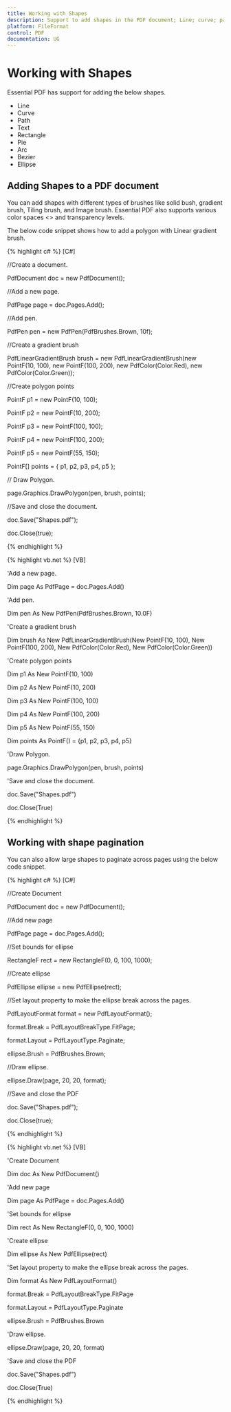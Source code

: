 ```yaml
---
title: Working with Shapes
description: Support to add shapes in the PDF document; Line; curve; path; text; rectangle; pie; arc; Bezier; ellipse
platform: FileFormat
control: PDF
documentation: UG
---
```

# Working with Shapes

Essential PDF has support for adding the below shapes.

* Line
* Curve
* Path
* Text 
* Rectangle
* Pie
* Arc
* Bezier
* Ellipse

## Adding Shapes to a PDF document

You can add shapes with different types of brushes like solid bush, gradient brush, Tiling brush, and Image brush. Essential PDF also supports various color spaces <<link for working with color spaces>> and transparency levels.

The below code snippet shows how to add a polygon with Linear gradient brush.

{% highlight c# %}
[C#]

//Create a document.

PdfDocument doc = new PdfDocument();

//Add a new page.

PdfPage page = doc.Pages.Add();

//Add pen.

PdfPen pen = new PdfPen(PdfBrushes.Brown, 10f);

//Create a gradient brush

PdfLinearGradientBrush brush = new PdfLinearGradientBrush(new PointF(10, 100), new PointF(100, 200), new PdfColor(Color.Red), new PdfColor(Color.Green));

//Create polygon points

PointF p1 = new PointF(10, 100);

PointF p2 = new PointF(10, 200);

PointF p3 = new PointF(100, 100);

PointF p4 = new PointF(100, 200);

PointF p5 = new PointF(55, 150);

PointF[] points = { p1, p2, p3, p4, p5 };

// Draw Polygon.

page.Graphics.DrawPolygon(pen, brush, points);

//Save and close the document.

doc.Save("Shapes.pdf");

doc.Close(true);



{% endhighlight %}



{% highlight vb.net %}
[VB]

'Add a new page.

Dim page As PdfPage = doc.Pages.Add()

'Add pen.

Dim pen As New PdfPen(PdfBrushes.Brown, 10.0F)

'Create a gradient brush

Dim brush As New PdfLinearGradientBrush(New PointF(10, 100), New PointF(100, 200), New PdfColor(Color.Red), New PdfColor(Color.Green))

'Create polygon points

Dim p1 As New PointF(10, 100)

Dim p2 As New PointF(10, 200)

Dim p3 As New PointF(100, 100)

Dim p4 As New PointF(100, 200)

Dim p5 As New PointF(55, 150)

Dim points As PointF() = {p1, p2, p3, p4, p5}

'Draw Polygon.

page.Graphics.DrawPolygon(pen, brush, points)

'Save and close the document.

doc.Save("Shapes.pdf")

doc.Close(True)



{% endhighlight %}

## Working with shape pagination

You can also allow large shapes to paginate across pages using the below code snippet. 

{% highlight c# %}
[C#]

//Create Document

PdfDocument doc = new PdfDocument();

//Add new page

PdfPage page = doc.Pages.Add();

//Set bounds for ellipse

RectangleF rect = new RectangleF(0, 0, 100, 1000);

//Create ellipse

PdfEllipse ellipse = new PdfEllipse(rect);

//Set layout property to make the ellipse break across the pages.

PdfLayoutFormat format = new PdfLayoutFormat();

format.Break = PdfLayoutBreakType.FitPage;

format.Layout = PdfLayoutType.Paginate;

ellipse.Brush = PdfBrushes.Brown;

//Draw ellipse.

ellipse.Draw(page, 20, 20, format);

//Save and close the PDF

doc.Save("Shapes.pdf");

doc.Close(true);



{% endhighlight %}



{% highlight vb.net %}
[VB]

'Create Document

Dim doc As New PdfDocument()

'Add new page

Dim page As PdfPage = doc.Pages.Add()

'Set bounds for ellipse

Dim rect As New RectangleF(0, 0, 100, 1000)

'Create ellipse

Dim ellipse As New PdfEllipse(rect)

'Set layout property to make the ellipse break across the pages.

Dim format As New PdfLayoutFormat()

format.Break = PdfLayoutBreakType.FitPage

format.Layout = PdfLayoutType.Paginate

ellipse.Brush = PdfBrushes.Brown

'Draw ellipse.

ellipse.Draw(page, 20, 20, format)

'Save and close the PDF

doc.Save("Shapes.pdf")

doc.Close(True)



{% endhighlight %}

